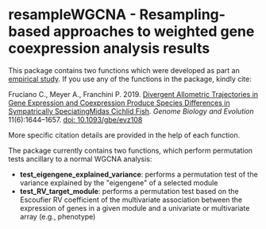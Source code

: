# resampleWGCNA - Resampling-based approaches to weighted gene coexpression analysis results

This package contains two functions which were developed as part an [empirical study](https://doi.org/10.1093/gbe/evz108).
If you use any of the functions in the package, kindly cite:

Fruciano C., Meyer A., Franchini P. 2019. [Divergent Allometric Trajectories in Gene Expression and Coexpression Produce Species Differences in Sympatrically SpeciatingMidas Cichlid Fish](https://doi.org/10.1093/gbe/evz108). *Genome Biology and Evolution*  11(6):1644–1657.  [doi: 10.1093/gbe/evz108](https://doi.org/10.1093/gbe/evz108)

More specific citation details are provided in the help of each function.

The package currently contains two functions, which perform permutation tests ancillary to a normal WGCNA analysis:

- **test_eigengene_explained_variance**: performs a permutation test of the variance explained by the "eigengene" of a selected module
- **test_RV_target_module**: performs a permutation test based on the Escoufier RV coefficient of the multivariate association between the expression of genes in a given module and a univariate or multivariate array (e.g., phenotype)

